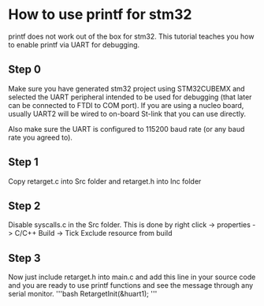 # How to use printf for stm32

printf does not work out of the box for stm32. This tutorial teaches you how to enable printf via UART for debugging.

## Step 0

Make sure you have generated stm32 project using STM32CUBEMX and selected the UART peripheral intended to be used for debugging (that later can be connected to FTDI to COM port).
If you are using a nucleo board, usually UART2 will be wired to on-board St-link that you can use directly.

Also make sure the UART is configured to 115200 baud rate (or any baud rate you agreed to).


## Step 1

Copy retarget.c into Src folder and retarget.h into Inc folder

## Step 2

Disable syscalls.c in the Src folder. This is done by right click -> properties -> C/C++ Build -> Tick Exclude resource from build

## Step 3

Now just include retarget.h into main.c and add this line in your source code and you are ready to use printf functions and see the message through any serial monitor.
'''bash
RetargetInit(&huart1);
'''
